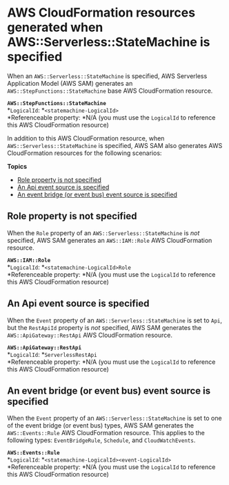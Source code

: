 # AWS CloudFormation resources generated when AWS::Serverless::StateMachine is specified<a name="sam-specification-generated-resources-statemachine"></a>

When an `AWS::Serverless::StateMachine` is specified, AWS Serverless Application Model \(AWS SAM\) generates an `AWS::StepFunctions::StateMachine` base AWS CloudFormation resource\.

**`AWS::StepFunctions::StateMachine`**  
*`LogicalId`: *`<statemachine‑LogicalId>`  
*Referenceable property: *N/A \(you must use the `LogicalId` to reference this AWS CloudFormation resource\)

In addition to this AWS CloudFormation resource, when `AWS::Serverless::StateMachine` is specified, AWS SAM also generates AWS CloudFormation resources for the following scenarios:

**Topics**
+ [Role property is not specified](#sam-specification-generated-resources-statemachine-not-role)
+ [An Api event source is specified](#sam-specification-generated-resources-statemachine-api)
+ [An event bridge \(or event bus\) event source is specified](#sam-specification-generated-resources-statemachine-eventbridge)

## Role property is not specified<a name="sam-specification-generated-resources-statemachine-not-role"></a>

When the `Role` property of an `AWS::Serverless::StateMachine` is *not* specified, AWS SAM generates an `AWS::IAM::Role` AWS CloudFormation resource\.

**`AWS::IAM::Role`**  
*`LogicalId`: *`<statemachine‑LogicalId>Role`  
*Referenceable property: *N/A \(you must use the `LogicalId` to reference this AWS CloudFormation resource\)

## An Api event source is specified<a name="sam-specification-generated-resources-statemachine-api"></a>

When the `Event` property of an `AWS::Serverless::StateMachine` is set to `Api`, but the `RestApiId` property is *not* specified, AWS SAM generates the `AWS::ApiGateway::RestApi` AWS CloudFormation resource\.

**`AWS::ApiGateway::RestApi`**  
*`LogicalId`: *`ServerlessRestApi`  
*Referenceable property: *N/A \(you must use the `LogicalId` to reference this AWS CloudFormation resource\)

## An event bridge \(or event bus\) event source is specified<a name="sam-specification-generated-resources-statemachine-eventbridge"></a>

When the `Event` property of an `AWS::Serverless::StateMachine` is set to one of the event bridge \(or event bus\) types, AWS SAM generates the `AWS::Events::Rule` AWS CloudFormation resource\. This applies to the following types: `EventBridgeRule`, `Schedule`, and `CloudWatchEvents`\.

**`AWS::Events::Rule`**  
*`LogicalId`: *`<statemachine‑LogicalId><event‑LogicalId>`  
*Referenceable property: *N/A \(you must use the `LogicalId` to reference this AWS CloudFormation resource\)